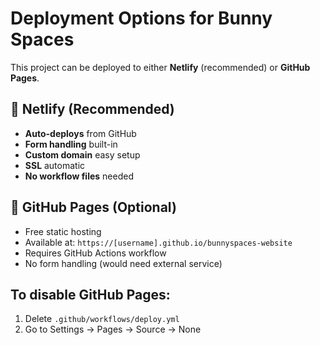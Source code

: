 # Deployment Options for Bunny Spaces

This project can be deployed to either **Netlify** (recommended) or **GitHub Pages**.

## 🚀 Netlify (Recommended)
- **Auto-deploys** from GitHub
- **Form handling** built-in
- **Custom domain** easy setup
- **SSL** automatic
- **No workflow files** needed

## 📄 GitHub Pages (Optional)
- Free static hosting
- Available at: `https://[username].github.io/bunnyspaces-website`
- Requires GitHub Actions workflow
- No form handling (would need external service)

## To disable GitHub Pages:
1. Delete `.github/workflows/deploy.yml`
2. Go to Settings → Pages → Source → None